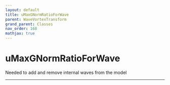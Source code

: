```yaml
---
layout: default
title: uMaxGNormRatioForWave
parent: WaveVortexTransform
grand_parent: Classes
nav_order: 168
mathjax: true
---
```


#  uMaxGNormRatioForWave

Needed to add and remove internal waves from the model


---

